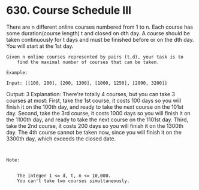 # 630. Course Schedule III

There are n different online courses numbered from 1 to
        n. Each course has some duration(course length) t and closed on
        dth day. A course should be taken continuously for
        t days and must be finished before or on the dth day.
        You will start at the 1st day.

    Given n online courses represented by pairs (t,d), your task is to
        find the maximal number of courses that can be taken.

    Example:

    Input: [[100, 200], [200, 1300], [1000, 1250], [2000, 3200]]
Output: 3
Explanation:
There're totally 4 courses, but you can take 3 courses at most:
First, take the 1st course, it costs 100 days so you will finish it on the 100th day, and ready to take the next course on the 101st day.
Second, take the 3rd course, it costs 1000 days so you will finish it on the 1100th day, and ready to take the next course on the 1101st day.
Third, take the 2nd course, it costs 200 days so you will finish it on the 1300th day.
The 4th course cannot be taken now, since you will finish it on the 3300th day, which exceeds the closed date.

     

    Note:

    
        The integer 1 <= d, t, n <= 10,000.
        You can't take two courses simultaneously.